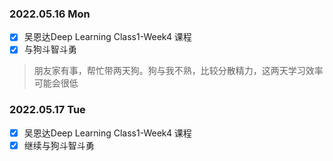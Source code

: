 ### 2022.05.16  Mon

- [x] 吴恩达Deep Learning Class1-Week4 课程
- [x] 与狗斗智斗勇

> 朋友家有事，帮忙带两天狗。狗与我不熟，比较分散精力，这两天学习效率可能会很低

### 2022.05.17  Tue

- [x] 吴恩达Deep Learning Class1-Week4 课程
- [x] 继续与狗斗智斗勇